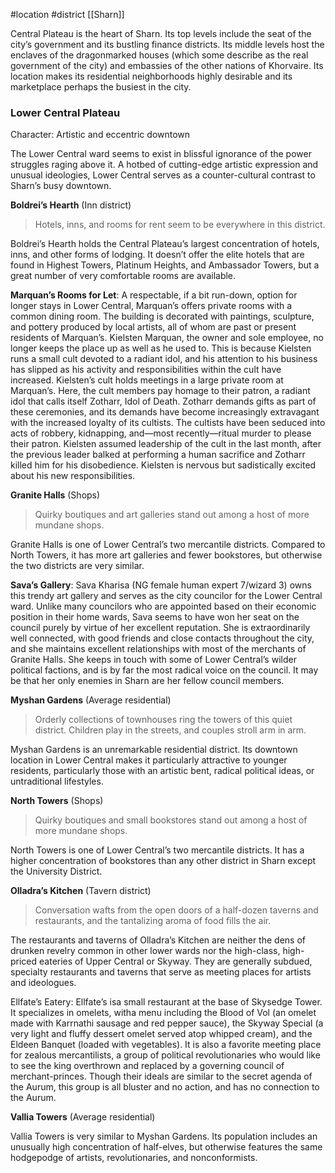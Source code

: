 #location #district [[Sharn]]

Central Plateau is the heart of Sharn. Its top levels include the seat of the city’s government and its bustling finance districts. Its middle levels host the enclaves of the dragonmarked houses (which some describe as the real government of the city) and embassies of the other nations of Khorvaire. Its location makes its residential neighborhoods highly desirable and its marketplace perhaps the busiest in the city.

### **Lower Central Plateau**
Character: Artistic and eccentric downtown

The Lower Central ward seems to exist in blissful ignorance of the power struggles raging above it. A hotbed of cutting-edge artistic expression and unusual ideologies, Lower Central serves as a counter-cultural contrast to Sharn’s busy downtown.

**Boldrei’s Hearth** (Inn district)

> Hotels, inns, and rooms for rent seem to be everywhere in this district.

Boldrei’s Hearth holds the Central Plateau’s largest concentration of hotels, inns, and other forms of lodging. It doesn’t offer the elite hotels that are found in Highest Towers, Platinum Heights, and Ambassador Towers, but a great number of very comfortable rooms are available.

**Marquan’s Rooms for Let**: A respectable, if a bit run-down, option for longer stays in Lower Central, Marquan’s offers private rooms with a common dining room. The building is decorated with paintings, sculpture, and pottery produced by
local artists, all of whom are past or present residents of Marquan’s. Kielsten Marquan, the owner and sole employee, no longer keeps the place up as well as he used to. This is because Kielsten runs a small cult devoted to a radiant idol, and his attention to his business has slipped as his activity and responsibilities within the cult have increased.
Kielsten’s cult holds meetings in a large private room at Marquan’s. Here, the cult members pay homage to their patron, a radiant idol that calls itself Zotharr, Idol of Death. Zotharr demands gifts as part of these ceremonies, and its demands have become increasingly extravagant with the increased loyalty of its cultists. The cultists have been seduced into acts of robbery, kidnapping, and—most recently—ritual murder to please their patron. Kielsten assumed leadership of the cult in the last month, after the previous leader balked at performing a human sacrifice and Zotharr killed him for his disobedience. Kielsten is nervous but sadistically excited about his new responsibilities.

**Granite Halls** (Shops)

> Quirky boutiques and art galleries stand out among a host of more mundane shops.
> 

Granite Halls is one of Lower Central’s two mercantile districts. Compared to North Towers, it has more art galleries and fewer bookstores, but otherwise the two districts are very similar.

**Sava’s Gallery**: Sava Kharisa (NG female human expert 7/wizard 3) owns this trendy art gallery and serves as the city councilor for the Lower Central ward. Unlike many councilors who are appointed based on their economic position in their home wards, Sava seems to have won her seat on the council purely by virtue of her excellent reputation. She is extraordinarily well connected, with good friends and close contacts throughout the city, and she maintains excellent relationships with most of the merchants of Granite Halls. She keeps in touch with some of Lower Central’s wilder political factions, and is by far the most radical voice on the council. It may be that her only enemies in Sharn are her fellow council members.

**Myshan Gardens** (Average residential)

> Orderly collections of townhouses ring the towers of this quiet district. Children play in the streets, and couples stroll arm in arm.
> 

Myshan Gardens is an unremarkable residential district. Its downtown location in Lower Central makes it particularly attractive to younger residents, particularly those with an artistic bent, radical political ideas, or untraditional lifestyles.

**North Towers** (Shops)

> Quirky boutiques and small bookstores stand out among a host of more mundane shops.
> 

North Towers is one of Lower Central’s two mercantile districts. It has a higher concentration of bookstores than any other district in Sharn except the University District.

**Olladra’s Kitchen** (Tavern district)

> Conversation wafts from the open doors of a half-dozen taverns and restaurants, and the tantalizing aroma of food fills the air.
> 

The restaurants and taverns of Olladra’s Kitchen are neither the dens of drunken revelry common in other lower wards nor the high-class, high-priced eateries of Upper Central or Skyway. They are generally subdued, specialty restaurants and taverns that serve as meeting places for artists and ideologues.

Ellfate’s Eatery: Ellfate’s isa small restaurant at the base of Skysedge Tower. It specializes in omelets, witha menu including the Blood of Vol (an omelet made with Karrnathi sausage and red pepper sauce), the Skyway Special (a very light and fluffy dessert omelet served atop whipped cream), and the Eldeen Banquet (loaded with vegetables). It is also a favorite meeting place for zealous mercantilists, a group of political revolutionaries who would like to see the king overthrown and replaced by a governing council of merchant-princes.
Though their ideals are similar to the secret agenda of the Aurum, this group is all bluster and no action, and has no connection to the Aurum.

**Vallia Towers** (Average residential)

Vallia Towers is very similar to Myshan Gardens. Its population includes an unusually high concentration of half-elves, but otherwise features the same hodgepodge of artists, revolutionaries, and nonconformists.